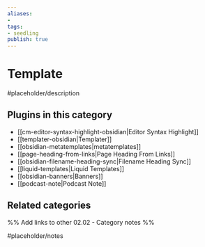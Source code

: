 ```yaml
---
aliases:
- 
tags: 
- seedling 
publish: true
---
```



# Template

#placeholder/description

## Plugins in this category

- [[cm-editor-syntax-highlight-obsidian|Editor Syntax Highlight]]
- [[templater-obsidian|Templater]]
- [[obsidian-metatemplates|metatemplates]]
- [[page-heading-from-links|Page Heading From Links]]
- [[obsidian-filename-heading-sync|Filename Heading Sync]]
- [[liquid-templates|Liquid Templates]]
- [[obsidian-banners|Banners]]
- [[podcast-note|Podcast Note]]

## Related categories

%% Add links to other 02.02 - Category notes %%

#placeholder/notes